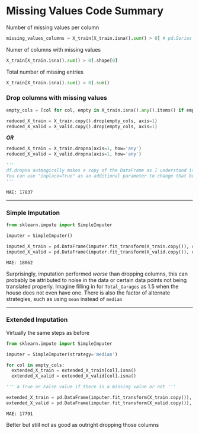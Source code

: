 # Missing Values Code Summary

Number of missing values per column

```python
missing_values_columns = X_train[X_train.isna().sum() > 0] # pd.Series
```

Numer of columns with missing values

```python
X_train[X_train.isna().sum() > 0].shape[0]
```

Total number of missing entries

```python
X_train[X_train.isna().sum() > 0].sum()
```

### Drop columns with missing values

```python
empty_cols = [col for col, empty in X_train.isna().any().items() if empty]

reduced_X_train = X_train.copy().drop(empty_cols, axis=1)
reduced_X_valid = X_valid.copy().drop(empty_cols, axis=1)
```

_**OR**_

```python
reduced_X_train = X_train.dropna(axis=1, how='any')
reduced_X_valid = X_valid.dropna(axis=1, how='any')

'''
df.dropna autmagically makes a copy of the DataFrame as I understand it.
You can use "inplace=True" as an additional parameter to change that behaviour
'''
```

`MAE: 17837`

---

### Simple Imputation

```python
from sklearn.impute import SimpleImputer

imputer = SimpleImputer()

imputed_X_train = pd.DataFrame(imputer.fit_transform(X_train.copy()), columns=X_train.copy().columns)
imputed_X_valid = pd.DataFrame(imputer.fit_transform(X_valid.copy()), columns=X_valid.copy().columns)
```

`MAE: 18062`

Surprisingly, imputation performed _worse_ than dropping columns, this can probably be attributed to noise in the data or certain data points not being translated properly. Imagine filling in for `Total_Garages` as 1.5 when the house does not even have one.
There is also the factor of alternate strategies, such as using `mean` instead of `median`

---

### Extended Imputation

Virtually the same steps as before

```python
from sklearn.impute import SimpleImputer

imputer = SimpleImputer(strategy='median')

for col in empty_cols:
  extended_X_train = extended_X_train[col].isna()
  extended_X_valid = extended_X_valid[col].isna()

''' a True or False value if there is a missing value or not '''

extended_X_train = pd.DataFrame(imputer.fit_transform(X_train.copy()), columns=X_train.columns.copy())
extended_X_valid = pd.DataFrame(imputer.fit_transform(X_valid.copy()), columns=X_valid.columns.copy())
```

`MAE: 17791`

Better but still not as good as outright dropping those columns
